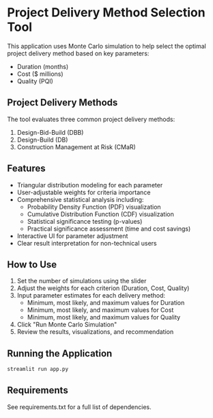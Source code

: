 # Project Delivery Method Selection Tool

This application uses Monte Carlo simulation to help select the optimal project delivery method based on key parameters:
- Duration (months)
- Cost ($ millions)
- Quality (PQI)

## Project Delivery Methods

The tool evaluates three common project delivery methods:
1. Design-Bid-Build (DBB)
2. Design-Build (DB)
3. Construction Management at Risk (CMaR)

## Features

- Triangular distribution modeling for each parameter
- User-adjustable weights for criteria importance
- Comprehensive statistical analysis including:
  - Probability Density Function (PDF) visualization
  - Cumulative Distribution Function (CDF) visualization
  - Statistical significance testing (p-values)
  - Practical significance assessment (time and cost savings)
- Interactive UI for parameter adjustment
- Clear result interpretation for non-technical users

## How to Use

1. Set the number of simulations using the slider
2. Adjust the weights for each criterion (Duration, Cost, Quality)
3. Input parameter estimates for each delivery method:
   - Minimum, most likely, and maximum values for Duration
   - Minimum, most likely, and maximum values for Cost
   - Minimum, most likely, and maximum values for Quality
4. Click "Run Monte Carlo Simulation"
5. Review the results, visualizations, and recommendation

## Running the Application

```bash
streamlit run app.py
```

## Requirements

See requirements.txt for a full list of dependencies.